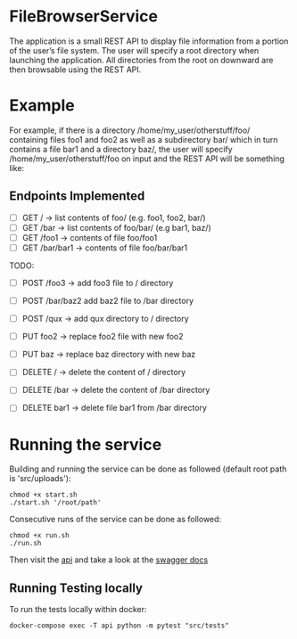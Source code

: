 # FileBrowserService
The application is a small REST API to display file information from a portion of the user’s file system.
The user will specify a root directory when launching the application. All directories from the root on
downward are then browsable using the REST API.


# Example 
For example, if there is a directory /home/my_user/otherstuff/foo/ containing files foo1 and foo2 as
well as a subdirectory bar/ which in turn contains a file bar1 and a directory baz/, the user will specify
/home/my_user/otherstuff/foo on input and the REST API will be something like:

## Endpoints Implemented
- [ ] GET / -> list contents of foo/ (e.g. foo1, foo2, bar/)
- [ ] GET /bar -> list contents of foo/bar/ (e.g bar1, baz/)
- [ ] GET /foo1 -> contents of file foo/foo1
- [ ] GET /bar/bar1 -> contents of file foo/bar/bar1

TODO:
- [ ] POST /foo3 -> add foo3 file to / directory
- [ ] POST /bar/baz2 add baz2 file to /bar directory
- [ ] POST /qux -> add qux directory to / directory

- [ ] PUT foo2 -> replace foo2 file with new foo2
- [ ] PUT baz -> replace baz directory with new baz

- [ ] DELETE / -> delete the content of / directory
- [ ] DELETE /bar -> delete the content of /bar directory
- [ ] DELETE bar1 -> delete file bar1 from /bar directory

# Running the service
Building and running the service can be done as followed (default root path is 'src/uploads'):

```
chmod +x start.sh
./start.sh '/root/path'
```

Consecutive runs of the service can be done as followed:

```
chmod +x run.sh
./run.sh
```

Then visit the [api](http://localhost:5004/api) and take a look at the [swagger docs](http://localhost:5004/) 

## Running Testing locally
To run the tests locally within docker:
```
docker-compose exec -T api python -m pytest "src/tests"
```
